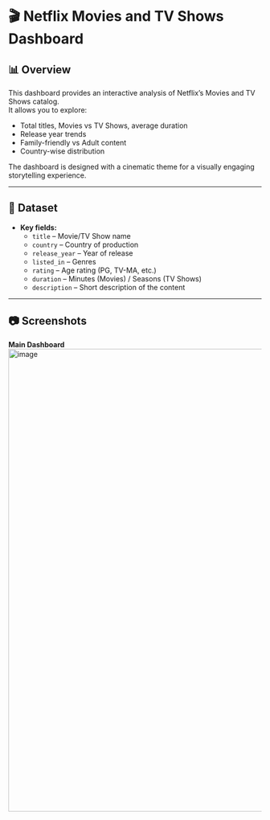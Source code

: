 # 🎬 Netflix Movies and TV Shows Dashboard

## 📊 Overview
This dashboard provides an interactive analysis of Netflix’s Movies and TV Shows catalog.  
It allows you to explore:

- Total titles, Movies vs TV Shows, average duration
- Release year trends
- Family-friendly vs Adult content
- Country-wise distribution

The dashboard is designed with a cinematic theme for a visually engaging storytelling experience.

---

## 🔧 Dataset
- **Key fields:**  
  - `title` – Movie/TV Show name  
  - `country` – Country of production  
  - `release_year` – Year of release  
  - `listed_in` – Genres  
  - `rating` – Age rating (PG, TV-MA, etc.)  
  - `duration` – Minutes (Movies) / Seasons (TV Shows)  
  - `description` – Short description of the content  

---

## 📷 Screenshots

**Main Dashboard**  
<img width="1638" height="921" alt="image" src="https://github.com/user-attachments/assets/07c22136-12f5-432e-ad5b-13f851de73d4" />

